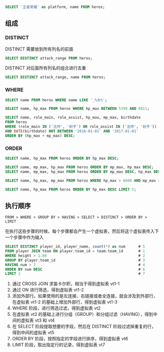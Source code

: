 ```sql
SELECT '王者荣耀' as platform, name FROM heros;
```

## 组成

### DISTINCT

DISTINCT 需要放到所有列名的前面
```sql
SELECT DISTINCT attack_range FROM heros;
```

DISTINCT 对后面所有列名的组合进行去重
```sql
SELECT DISTINCT attack_range, name FROM heros;
```

### WHERE

```sql
SELECT name FROM heros WHERE name LIKE '_%太%';

SELECT name, hp_max FROM heros WHERE hp_max BETWEEN 5399 AND 6811;

SELECT name, role_main, role_assist, hp_max, mp_max, birthdate
FROM heros
WHERE (role_main IN ('法师', '射手') OR role_assist IN ('法师', '射手'))
AND DATE(birthdate) NOT BETWEEN '2016-01-01' AND '2017-01-01'
ORDER BY (hp_max + mp_max) DESC;
```

### ORDER

```sql
SELECT name, hp_max FROM heros ORDER BY hp_max DESC;

SELECT name, mp_max, hp_max FROM heros ORDER BY mp_max, hp_max DESC;
SELECT name, mp_max, hp_max FROM heros ORDER BY mp_max DESC, hp_max DESC;

SELECT name, hp_max, mp_max FROM heros WHERE hp_max > 6000 AND mp_max > 1700 ORDER BY (hp_max + mp_max) DESC

SELECT name, hp_max FROM heros ORDER BY hp_max DESC LIMIT 5;
```

## 执行顺序

```
FROM > WHERE > GROUP BY > HAVING > SELECT > DISTINCT > ORDER BY > LIMIT
```

在执行这些步骤的时候，每个步骤都会产生一个虚拟表，然后将这个虚拟表传入下一个步骤中作为输入

```sql
SELECT DISTINCT player_id, player_name, count(*) as num      # 5
FROM player JOIN team ON player.team_id = team.team_id       # 1
WHERE height > 1.80                                          # 2
GROUP BY player.team_id                                      # 3
HAVING num > 2                                               # 4
ORDER BY num DESC                                            # 6
LIMIT 2                                                      # 7
```

1. 通过 CROSS JOIN 求笛卡尔积，相当于得到虚拟表 vt1-1
2. 通过 ON 进行筛选，得到虚拟表 vt1-2
3. 添加外部行。如果使用的是左连接、右链接或者全连接，就会涉及到外部行，在虚拟表 vt1-2 的基础上增加外部行，得到虚拟表 vt1-3
4. WHERE 阶段，进行筛选过滤，得到虚拟表 vt2
5. 在虚拟表 vt2 的基础上进行分组（GROUP）和分组过滤（HAVING），得到中间的虚拟表 vt3 和 vt4
6. 在 SELECT 阶段提取想要的字段，然后在 DISTINCT 阶段过滤掉重复的行，得到中间的虚拟表 vt5
7. ORDER BY 阶段，按照指定的字段进行排序，得到虚拟表 vt6
8. LIMIT 阶段，取出指定行的记录，得到虚拟表 vt7